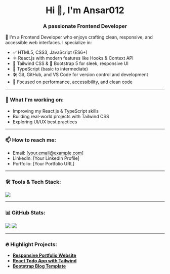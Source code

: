 <h1 align="center">Hi 👋, I'm Ansar012</h1>
<h3 align="center">A passionate Frontend Developer</h3>

🚀 I'm a Frontend Developer who enjoys crafting clean, responsive, and accessible web interfaces. I specialize in:

- ✅ HTML5, CSS3, JavaScript (ES6+)
- ⚛️ React.js with modern features like Hooks & Context API
- 💨 Tailwind CSS & 🎨 Bootstrap 5 for sleek, responsive UI
- 🧪 TypeScript (basic to intermediate)
- 🛠️ Git, GitHub, and VS Code for version control and development
- 🎯 Focused on performance, accessibility, and clean code

---

### 📌 What I'm working on:
- Improving my React.js & TypeScript skills
- Building real-world projects with Tailwind CSS
- Exploring UI/UX best practices

---

### 📫 How to reach me:
- Email: [your.email@example.com]
- LinkedIn: [Your LinkedIn Profile]
- Portfolio: [Your Portfolio URL]

---

### 🛠️ Tools & Tech Stack:

<p align="left">
  <img src="https://skillicons.dev/icons?i=html,css,js,ts,react,tailwind,bootstrap,git,github,vscode" />
</p>

---

### 📊 GitHub Stats:

<p align="left">
  <img src="https://github-readme-stats.vercel.app/api?username=your-username&show_icons=true&theme=tokyonight" />
  <img src="https://github-readme-streak-stats.herokuapp.com/?user=your-username&theme=tokyonight" />
</p>

---

### 🔥 Highlight Projects:
- [**Responsive Portfolio Website**](https://github.com/your-username/portfolio)
- [**React Todo App with Tailwind**](https://github.com/your-username/todo-app)
- [**Bootstrap Blog Template**](https://github.com/your-username/blog-template)

